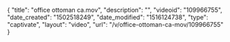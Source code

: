 {
    "title": "office ottoman ca.mov",
    "description": "",
    "videoid": "109966755",
    "date_created": "1502518249",
    "date_modified": "1516124738",
    "type": "captivate",
    "layout": "video",
    "url": "\/v\/office-ottoman-ca-mov\/109966755"
}